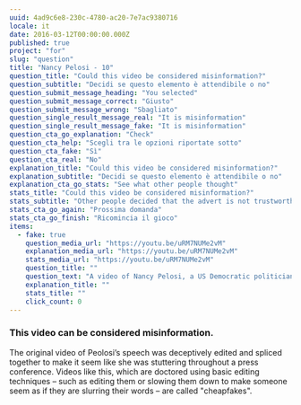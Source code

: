 ```yaml
---
uuid: 4ad9c6e8-230c-4780-ac20-7e7ac9380716
locale: it
date: 2016-03-12T00:00:00.000Z
published: true
project: "for"
slug: "question"
title: "Nancy Pelosi - 10"
question_title: "Could this video be considered misinformation?"
question_subtitle: "Decidi se questo elemento è attendibile o no"
question_submit_message_heading: "You selected"
question_submit_message_correct: "Giusto"
question_submit_message_wrong: "Sbagliato"
question_single_result_message_real: "It is misinformation"
question_single_result_message_fake: "It is misinformation"
question_cta_go_explanation: "Check"
question_cta_help: "Scegli tra le opzioni riportate sotto"
question_cta_fake: "Sì"
question_cta_real: "No"
explanation_title: "Could this video be considered misinformation?"
explanation_subtitle: "Decidi se questo elemento è attendibile o no"
explanation_cta_go_stats: "See what other people thought"
stats_title: "Could this video be considered misinformation?"
stats_subtitle: "Other people decided that the advert is not trustworthy"
stats_cta_go_again: "Prossima domanda"
stats_cta_go_finish: "Ricomincia il gioco"
items:
  - fake: true
    question_media_url: "https://youtu.be/uRM7NUMe2vM"
    explanation_media_url: "https://youtu.be/uRM7NUMe2vM"
    stats_media_url: "https://youtu.be/uRM7NUMe2vM"
    question_title: ""
    question_text: "A video of Nancy Pelosi, a US Democratic politician, was widely shared in 2019, in which Pelosi appeared to be stammering and stuttering during a speech."
    explanation_title: ""
    stats_title: ""
    click_count: 0
---
```

### This video can be considered misinformation.

The original video of Peolosi’s speech was deceptively edited and spliced together to make it seem like she was stuttering throughout a press conference. Videos like this, which are doctored using basic editing techniques – such as editing them or slowing them down to make someone seem as if they are slurring their words – are called "cheapfakes".
